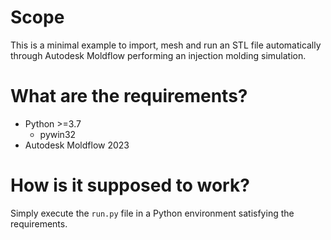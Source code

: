 # Scope
This is a minimal example to import, mesh and run an STL file automatically through Autodesk Moldflow performing an injection molding simulation.

# What are the requirements?
- Python >=3.7
  - pywin32
- Autodesk Moldflow 2023

# How is it supposed to work?
Simply execute the `run.py` file in a Python environment satisfying the requirements.